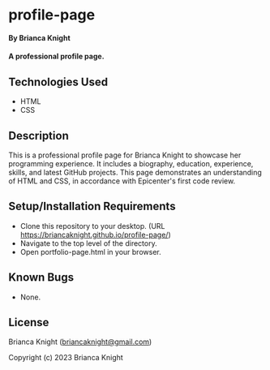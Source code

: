 # profile-page

#### By Brianca Knight

#### A professional profile page. 

## Technologies Used

* HTML
* CSS

## Description

This is a professional profile page for Brianca Knight to showcase her programming experience. It includes a biography, education, experience, skills, and latest GitHub projects. This page demonstrates an understanding of HTML and CSS, in accordance with Epicenter's first code review.

## Setup/Installation Requirements

* Clone this repository to your desktop. (URL https://briancaknight.github.io/profile-page/)
* Navigate to the top level of the directory. 
* Open portfolio-page.html in your browser.

## Known Bugs

* None.

## License

Brianca Knight (briancaknight@gmail.com)

Copyright (c) 2023 Brianca Knight
